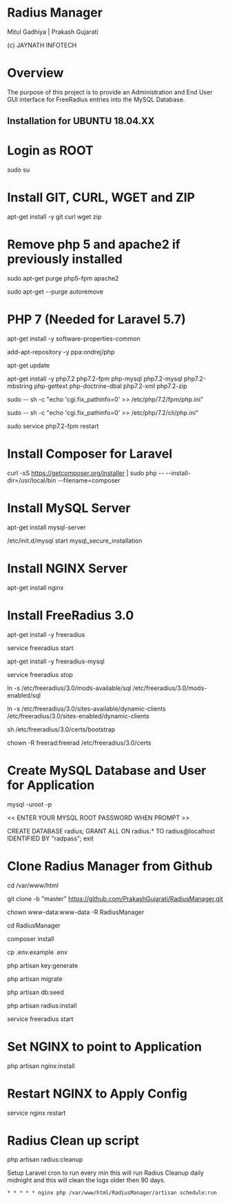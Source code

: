# Radius Manager

Mitul Gadhiya | Prakash Gujarati

(c) JAYNATH INFOTECH

# Overview

The  purpose  of  this  project  is  to  provide  an  Administration  and  End  User  GUI  interface  for  FreeRadius  entries  into  the  MySQL  Database.

## Installation for UBUNTU 18.04.XX

# Login as ROOT

sudo su

# Install GIT, CURL, WGET and ZIP

apt-get install -y git curl wget zip

# Remove php 5 and apache2 if previously installed

sudo apt-get purge php5-fpm apache2

sudo apt-get --purge autoremove

# PHP 7 (Needed for Laravel 5.7)

apt-get install -y software-properties-common

add-apt-repository -y ppa:ondrej/php

apt-get update

apt-get install -y php7.2 php7.2-fpm php-mysql php7.2-mysql php7.2-mbstring php-gettext php-doctrine-dbal php7.2-xml php7.2-zip

sudo -- sh -c "echo 'cgi.fix_pathinfo=0' >> /etc/php/7.2/fpm/php.ini"

sudo -- sh -c "echo 'cgi.fix_pathinfo=0' >> /etc/php/7.2/cli/php.ini"

sudo service php7.2-fpm restart

# Install Composer for Laravel

curl -sS https://getcomposer.org/installer | sudo php -- --install-dir=/usr/local/bin --filename=composer

# Install MySQL Server

apt-get install mysql-server

/etc/init.d/mysql start
mysql_secure_installation

# Install NGINX Server

apt-get install nginx

# Install FreeRadius 3.0

apt-get install -y freeradius

service freeradius start

apt-get install -y freeradius-mysql

service freeradius stop

ln -s /etc/freeradius/3.0/mods-available/sql /etc/freeradius/3.0/mods-enabled/sql

ln -s /etc/freeradius/3.0/sites-available/dynamic-clients /etc/freeradius/3.0/sites-enabled/dynamic-clients

sh /etc/freeradius/3.0/certs/bootstrap

chown -R freerad:freerad /etc/freeradius/3.0/certs

# Create MySQL Database and User for Application

mysql -uroot -p

<< ENTER YOUR MYSQL ROOT PASSWORD WHEN PROMPT >>

CREATE DATABASE radius;
GRANT ALL ON radius.* TO radius@localhost IDENTIFIED BY "radpass";
exit

# Clone Radius Manager from Github 

cd /var/www/html

git clone -b "master" https://github.com/PrakashGujarati/RadiusManager.git 

chown www-data:www-data -R RadiusManager

cd RadiusManager

composer install

cp .env.example .env

php artisan key:generate

php artisan migrate

php artisan db:seed

php artisan radius:install

service freeradius start

# Set NGINX to point to Application

php artisan nginx:install

# Restart NGINX to Apply Config

service nginx restart

# Radius Clean up script

php artisan radius:cleanup

Setup Laravel cron to run every min this will run Radius Cleanup daily midnight and this will clean the logs older then 90 days. 

`* * * * * nginx php /var/www/html/RadiusManager/artisan schedule:run`

